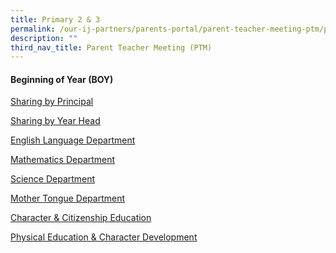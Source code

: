 ```yaml
---
title: Primary 2 & 3
permalink: /our-ij-partners/parents-portal/parent-teacher-meeting-ptm/primary-2-n-primary-3/
description: ""
third_nav_title: Parent Teacher Meeting (PTM)
---
```

#### Beginning of Year (BOY)

[Sharing by Principal](/files/Parents%20Portal/PTM/p2%20and%20p3%20principal.pdf)

[Sharing by Year Head](/files/Parents%20Portal/PTM/opening%20slide%20(yh).pdf)

[English Language Department](/files/Parents%20Portal/PTM/p2%20&%20p3%20english.pdf)	

[Mathematics Department](/files/Parents%20Portal/PTM/maths%202023%20ptm%20(p2,3)%20-%20for%20present.pdf)

[Science Department](/files/Parents%20Portal/PTM/p3%20science.pdf)

[Mother Tongue Department](/files/Parents%20Portal/PTM/p2%20&%20p3%20mother%20tongue%20languages.pdf)

[Character & Citizenship Education](/files/Parents%20Portal/PTM/p2%20&%20p3%20cce.pdf)

[Physical Education & Character Development](/files/Parents%20Portal/PTM/p2%20&%20p3%20pe%20&%20cca.pdf)